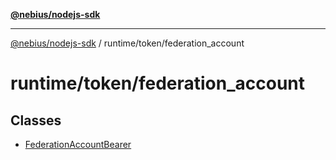 [**@nebius/nodejs-sdk**](../../../README.md)

***

[@nebius/nodejs-sdk](../../../README.md) / runtime/token/federation\_account

# runtime/token/federation\_account

## Classes

- [FederationAccountBearer](classes/FederationAccountBearer.md)
